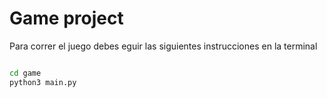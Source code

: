 # Game project

Para correr el juego debes eguir las siguientes instrucciones en la terminal

```sh

cd game
python3 main.py

```